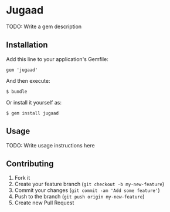 # Jugaad

TODO: Write a gem description

## Installation

Add this line to your application's Gemfile:

    gem 'jugaad'

And then execute:

    $ bundle

Or install it yourself as:

    $ gem install jugaad

## Usage

TODO: Write usage instructions here

## Contributing

1. Fork it
2. Create your feature branch (`git checkout -b my-new-feature`)
3. Commit your changes (`git commit -am 'Add some feature'`)
4. Push to the branch (`git push origin my-new-feature`)
5. Create new Pull Request
